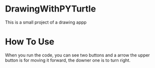 # DrawingWithPYTurtle
This is a small project of a drawing appp
# How To Use
When you run the code, you can see two buttons and a arrow the upper button is for moving it forward, the downer one is to turn right.
